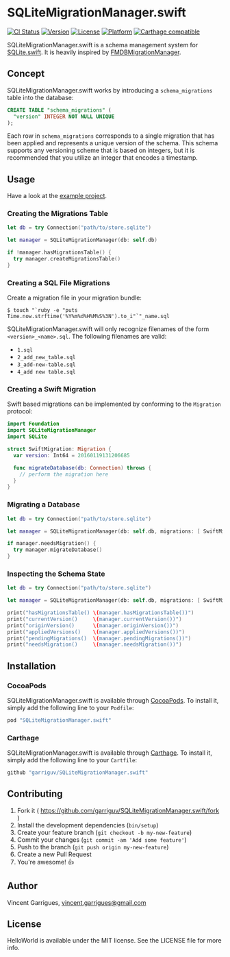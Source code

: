 # SQLiteMigrationManager.swift

[![CI Status](http://img.shields.io/travis/garriguv/SQLiteMigrationManager.swift.svg?style=flat)](https://travis-ci.org/garriguv/SQLiteMigrationManager.swift)
[![Version](https://img.shields.io/cocoapods/v/SQLiteMigrationManager.swift.svg?style=flat)](http://cocoapods.org/pods/SQLiteMigrationManager.swift)
[![License](https://img.shields.io/cocoapods/l/SQLiteMigrationManager.swift.svg?style=flat)](http://cocoapods.org/pods/SQLiteMigrationManager.swift)
[![Platform](https://img.shields.io/cocoapods/p/SQLiteMigrationManager.swift.svg?style=flat)](http://cocoapods.org/pods/SQLiteMigrationManager.swift)
[![Carthage compatible](https://img.shields.io/badge/Carthage-compatible-4BC51D.svg?style=flat)](https://github.com/Carthage/Carthage)

SQLiteMigrationManager.swift is a schema management system for [SQLite.swift](https://github.com/stephencelis/SQLite.swift). It is heavily inspired by [FMDBMigrationManager](https://github.com/layerhq/FMDBMigrationManager).

## Concept

SQLiteMigrationManager.swift works by introducing a `schema_migrations` table into the database:

```sql
CREATE TABLE "schema_migrations" (
  "version" INTEGER NOT NULL UNIQUE
);
```

Each row in `schema_migrations` corresponds to a single migration that has been applied and represents a unique version of the schema. This schema supports any versioning scheme that is based on integers, but it is recommended that you utilize an integer that encodes a timestamp.

## Usage

Have a look at the [example project](https://github.com/garriguv/SQLiteMigrationManager.swift/tree/master/Example).

### Creating the Migrations Table

```swift
let db = try Connection("path/to/store.sqlite")

let manager = SQLiteMigrationManager(db: self.db)

if !manager.hasMigrationsTable() {
  try manager.createMigrationsTable()
}
```

### Creating a SQL File Migrations

Create a migration file in your migration bundle:

```
$ touch "`ruby -e "puts Time.now.strftime('%Y%m%d%H%M%S%3N').to_i"`"_name.sql
```

SQLiteMigrationManager.swift will only recognize filenames of the form `<version>_<name>.sql`. The following filenames are valid:

* `1.sql`
* `2_add_new_table.sql`
* `3_add-new-table.sql`
* `4_add new table.sql`

### Creating a Swift Migration

Swift based migrations can be implemented by conforming to the `Migration` protocol:

```swift
import Foundation
import SQLiteMigrationManager
import SQLite

struct SwiftMigration: Migration {
  var version: Int64 = 20160119131206685

  func migrateDatabase(db: Connection) throws {
    // perform the migration here
  }
}
```

### Migrating a Database

```swift
let db = try Connection("path/to/store.sqlite")

let manager = SQLiteMigrationManager(db: self.db, migrations: [ SwiftMigration() ], bundle: NSBundle.mainBundle())

if manager.needsMigration() {
  try manager.migrateDatabase()
}
```

### Inspecting the Schema State

```swift
let db = try Connection("path/to/store.sqlite")

let manager = SQLiteMigrationManager(db: self.db, migrations: [ SwiftMigration() ], bundle: NSBundle.mainBundle())

print("hasMigrationsTable() \(manager.hasMigrationsTable())")
print("currentVersion()     \(manager.currentVersion())")
print("originVersion()      \(manager.originVersion())")
print("appliedVersions()    \(manager.appliedVersions())")
print("pendingMigrations()  \(manager.pendingMigrations())")
print("needsMigration()     \(manager.needsMigration())")
```

## Installation

### CocoaPods

SQLiteMigrationManager.swift is available through [CocoaPods](https://cocoapods.org). To install
it, simply add the following line to your `Podfile`:

```ruby
pod "SQLiteMigrationManager.swift"
```

### Carthage

SQLiteMigrationManager.swift is available through [Carthage](https://github.com/Carthage/Carthage). To install
it, simply add the following line to your `Cartfile`:

```ruby
github "garriguv/SQLiteMigrationManager.swift"
```

## Contributing

1. Fork it ( https://github.com/garriguv/SQLiteMigrationManager.swift/fork )
2. Install the development dependencies (`bin/setup`)
3. Create your feature branch (`git checkout -b my-new-feature`)
4. Commit your changes (`git commit -am 'Add some feature'`)
5. Push to the branch (`git push origin my-new-feature`)
6. Create a new Pull Request
7. You're awesome! :+1:

## Author

Vincent Garrigues, [vincent.garrigues@gmail.com](mailto:vincent.garrigues@gmail.com)

## License

HelloWorld is available under the MIT license. See the LICENSE file for more info.
